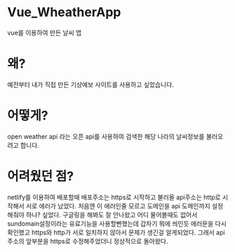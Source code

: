 # Vue_WheatherApp
vue를 이용하여 만든 날씨 앱

# 왜?
예전부터 내가 직접 만든 기상예보 사이트를 사용하고 싶었습니다.

# 어떻게?
open weather api 라는 오픈 api를 사용하여 검색한 해당 나라의 날씨정보를 불러오려고 합니다.

# 어려웠던 점?
netlify를 이용하여 배포할때 배포주소는 https로 시작하고 불러올 api주소는 http로 시작해서 서로 에러가 났었다. 처음엔 이 에러인줄 모르고 도메인을 api 도메인까지 설정해줘야 하나? 싶었다. 구글링을 해봐도 잘 안나왔고 어디 물어볼때도 없어서 sundomain설정이라는 유료기능을 사용할뻔했는데 갑자기 뭐에 씌인듯 에러문을 다시 확인했고 https와 http가 서로 일치하지 않아서 문제가 생긴걸 알게되었다. 그래서 api주소의 앞부분을 https로 수정해주었더니 정상적으로 돌아왔다.

